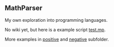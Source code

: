 <h2>MathParser</h2>
<p>My own exploration into programming languages.</p>
<p>No wiki yet, but here is a example script <a href="https://github.com/natzcam/MathParser/tree/master/test.mp">test.mp</a>.</p>
<p>More examples in <a href="https://github.com/natzcam/MathParser/tree/master/positive">positive</a> and <a href="https://github.com/natzcam/MathParser/tree/master/negative">negative</a> subfolder.</p>
